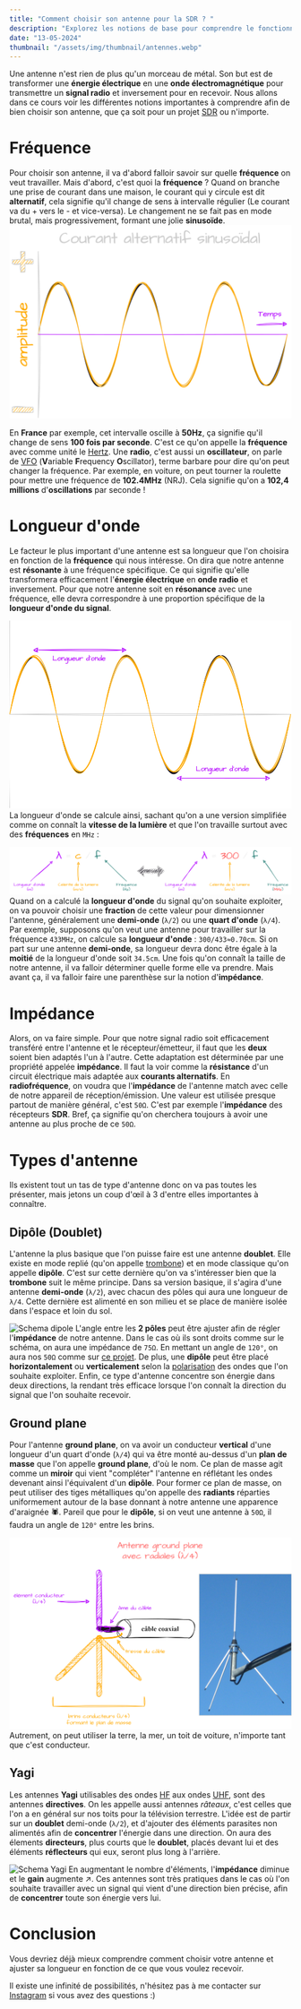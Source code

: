 ```yaml
---
title: "Comment choisir son antenne pour la SDR ? "
description: "Explorez les notions de base pour comprendre le fonctionnement des antennes en radiofréquence afin de bien choisir la votre pour vos projets en SDR"
date: "13-05-2024"
thumbnail: "/assets/img/thumbnail/antennes.webp"
---
```

Une antenne n'est rien de plus qu'un morceau de métal. Son but est de transformer une **énergie électrique** en une **onde électromagnétique** pour transmettre un **signal radio** et inversement pour en recevoir. Nous allons dans ce cours voir les différentes notions importantes à comprendre afin de bien choisir son antenne, que ça soit pour un projet [SDR](../SDR/sdr.html) ou n'importe.

# Fréquence
Pour choisir son antenne, il va d'abord falloir savoir sur quelle **fréquence** on veut travailler. Mais d'abord, c'est quoi la **fréquence** ?
Quand on branche une prise de courant dans une maison, le courant qui y circule est dit **alternatif**, cela signifie qu'il change de sens à intervalle régulier (Le courant va du + vers le - et vice-versa). Le changement ne se fait pas en mode brutal, mais progressivement, formant une jolie **sinusoïde**. 
![Schema courant alternatif sinusoïdal](../../../assets/img/pages/radio/radio_basics/antennes/antenne1.svg)

En **France** par exemple, cet intervalle oscille à **50Hz**, ça signifie qu'il change de sens **100 fois par seconde**. C'est ce qu'on appelle la **fréquence** avec comme unité le [Hertz](https://fr.wikipedia.org/wiki/Hertz). 
Une **radio**, c'est aussi un **oscillateur**, on parle de [VFO](https://fr.wikipedia.org/wiki/Oscillateur_%C3%A0_fr%C3%A9quence_variable) (**V**ariable **F**requency **O**scillator), terme barbare pour dire qu'on peut changer la fréquence. 
Par exemple, en voiture, on peut tourner la roulette pour mettre une fréquence de **102.4MHz** (NRJ). Cela signifie qu'on a **102,4 millions** d'**oscillations** par seconde ! 

#  Longueur d'onde
Le facteur le plus important d'une antenne est sa longueur que l'on choisira en fonction de la **fréquence** qui nous intéresse. On dira que notre antenne est **résonante** à une fréquence spécifique. Ce qui signifie qu'elle transformera efficacement l'**énergie électrique** en **onde radio** et inversement.
Pour que notre antenne soit en **résonance** avec une fréquence, elle devra correspondre à une proportion spécifique de la **longueur d'onde du signal**.

![Schema longueur d'onde](../../../assets/img/pages/radio/radio_basics/antennes/antenne2.svg)
La longueur d'onde se calcule ainsi, sachant qu'on a une version simplifiée comme on connaît la **vitesse de la lumière** et que l'on travaille surtout avec des **fréquences** en `MHz` :

![Formule longueur d'onde](../../../assets/img/pages/radio/radio_basics/antennes/antenne3.svg)
Quand on a calculé la **longueur d'onde** du signal qu'on souhaite exploiter, on va pouvoir choisir une **fraction** de cette valeur pour dimensionner l'antenne, généralement une **demi-onde** (`λ/2`) ou une **quart d'onde** (`λ/4`).
Par exemple, supposons qu'on veut une antenne pour travailler sur la fréquence `433MHz`, on calcule sa **longueur d'onde** : `300/433≈0.70cm`. Si on part sur une antenne **demi-onde**, sa longueur devra donc être égale à la **moitié** de la longueur d'onde soit `34.5cm`.
Une fois qu'on connaît la taille de notre antenne, il va falloir déterminer quelle forme elle va prendre. Mais avant ça, il va falloir faire une parenthèse sur la notion d'**impédance**.

# Impédance
Alors, on va faire simple. Pour que notre signal radio soit efficacement transféré entre l'antenne et le récepteur/émetteur, il faut que les **deux** soient bien adaptés  l'un à l'autre. Cette adaptation est déterminée par une propriété appelée **impédance**.
Il faut la voir comme la **résistance** d'un circuit électrique mais adaptée aux **courants alternatifs**. En **radiofréquence**, on voudra que l'**impédance** de l'antenne match avec celle de notre appareil de réception/émission. Une valeur est utilisée presque partout de manière général, c'est `50Ω`. C'est par exemple l'**impédance** des récepteurs **SDR**. Bref, ça signifie qu'on cherchera toujours à avoir une antenne au plus proche de ce `50Ω`.

# Types d'antenne
Ils existent tout un tas de type d'antenne donc on va pas toutes les présenter, mais jetons un coup d'œil à 3 d'entre elles importantes à connaître.
## Dipôle (Doublet)
L'antenne la plus basique que l'on puisse faire est une antenne **doublet**. Elle existe en mode replié (qu'on appelle [trombone](https://rogerbeep.fr/les-cours-2/antennes-ouvertes-fermees/#:~:text=Une%20antenne%20est%20ferm%C3%A9e%20lorsque,est%20proche%20de%20200%20%CE%A9%20.)) et en mode classique qu'on appelle **dipôle**. C'est sur cette dernière qu'on va s'intéresser bien que la **trombone** suit le même principe. 
Dans sa version basique, il s'agira d'une antenne **demi-onde** (`λ/2`), avec chacun des pôles qui aura une longueur de `λ/4`. Cette dernière est alimenté en son milieu et se place de manière isolée dans l'espace et loin du sol.

![Schema dipole](../../../assets/img/pages/radio/radio_basics/antennes/antenne4.svg)
L'angle entre les **2 pôles** peut être ajuster afin de régler l'**impédance** de notre antenne. Dans le cas où ils sont droits comme sur le schéma, on aura une impédance de `75Ω`. En mettant un angle de `120°`, on aura nos `50Ω` comme sur [ce projet](../../Projects/NOAA.html).
De plus, une **dipôle** peut être placé **horizontalement** ou **verticalement** selon la [polarisation](https://culturesciencesphysique.ens-lyon.fr/ressource/simu-polarisation.xml) des ondes que l'on souhaite exploiter.
Enfin, ce type d'antenne concentre son énergie dans deux directions, la rendant très efficace lorsque l'on connaît la direction du signal que l'on souhaite recevoir.

## Ground plane
Pour l'antenne **ground plane**, on va avoir un conducteur **vertical** d'une longueur d'un quart d'onde (`λ/4`) qui va être monté au-dessus d'un **plan de masse** que l'on appelle **ground plane**, d'où le nom. Ce plan de masse agit comme un **miroir** qui vient "compléter" l'antenne en réflétant les ondes devenant ainsi l'équivalent d'un **dipôle**.
Pour former ce plan de masse, on peut utiliser des tiges métalliques qu'on appelle des **radiants** réparties uniformement autour de la base donnant à notre antenne une apparence d'araignée 🕷️. Pareil que pour le **dipôle**, si on veut une antenne à `50Ω`, il faudra un angle de `120°` entre les brins.

![Schema ground plane radiales](../../../assets/img/pages/radio/radio_basics/antennes/antenne5.svg)
Autrement, on peut utiliser la terre, la mer, un toit de voiture, n'importe tant que c'est conducteur. 

## Yagi
Les antennes **Yagi** utilisables des ondes [HF](https://fr.wikipedia.org/wiki/Haute_fr%C3%A9quence) aux ondes [UHF](https://fr.wikipedia.org/wiki/Ultra_haute_fr%C3%A9quence), sont des antennes **directives**. On les appelle aussi antennes *râteaux*, c'est celles que l'on a en général sur nos toits pour la télévision terrestre.
L'idée est de partir sur un **doublet** demi-onde (`λ/2`), et d'ajouter des éléments parasites non alimentés afin de **concentrer** l'énergie dans une direction. On aura des élements **directeurs**, plus courts que le **doublet**, placés devant lui et des éléments **réflecteurs** qui eux, seront plus long à l'arrière. 

![Schema Yagi](../../../assets/img/pages/radio/radio_basics/antennes/antennes7.svg)
En augmentant le nombre d'éléments, l'**impédance** diminue et le **gain** augmente ↗️. Ces antennes sont très pratiques dans le cas où l'on souhaite travailler avec un signal qui vient d'une direction bien précise, afin de **concentrer** toute son énergie vers lui.

# Conclusion
Vous devriez déjà mieux comprendre comment choisir votre antenne et ajuster sa longueur en fonction de ce que vous voulez recevoir.

Il existe une infinité de possibilités, n'hésitez pas à me contacter sur [Instagram](https://www.instagram.com/radionugget/) si vous avez des questions :)